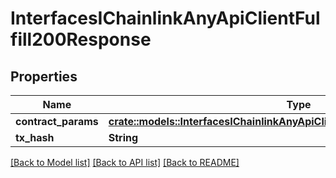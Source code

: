 # InterfacesIChainlinkAnyApiClientFulfill200Response

## Properties

Name | Type | Description | Notes
------------ | ------------- | ------------- | -------------
**contract_params** | [**crate::models::InterfacesIChainlinkAnyApiClientFulfillRequestContractParams**](interfaces_IChainlinkAnyApiClient_fulfill_request_contractParams.md) |  | 
**tx_hash** | **String** |  | 

[[Back to Model list]](../README.md#documentation-for-models) [[Back to API list]](../README.md#documentation-for-api-endpoints) [[Back to README]](../README.md)



